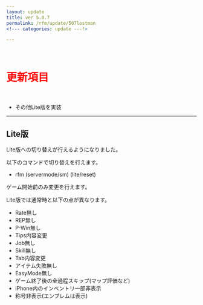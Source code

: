 ```yaml
---
layout: update
title: ver 5.0.7
permalink: /rfm/update/507lostman 
<!--- categories: update ---!>

---
```



<br>
<h1 id="1"><font color="red">更新項目</font></h1><br> 

+ <span class="blue-badge">その他</span>Lite版を実装    


----------------------------------------------------
## Lite版            

Lite版への切り替えが行えるようになりました。  

以下のコマンドで切り替えを行えます。  
+ rfm (servermode/sm) (lite/reset)   

ゲーム開始前のみ変更を行えます。   


Lite版では通常時と以下の点が異なります。  
+ Rate無し 
+ REP無し  
+ P-Win無し
+ Tips内容変更  
+ Job無し  
+ Skill無し  
+ Tab内容変更
+ アイテム失敗無し  
+ EasyMode無し  
+ ゲーム終了後の全過程スキップ(マップ評価など)  
+ iPhone内のインベントリ一部非表示  
+ 称号非表示(エンブレムは表示)  


  

